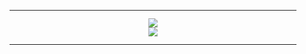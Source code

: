 <hr>

<p align="center">
  <img src="https://skillicons.dev/icons?i=python,tauri,git, c++" />
  <br>
  <img src="https://skillicons.dev/icons?i=rust,ts,nextjs,postgres" />
</p>

<hr>
